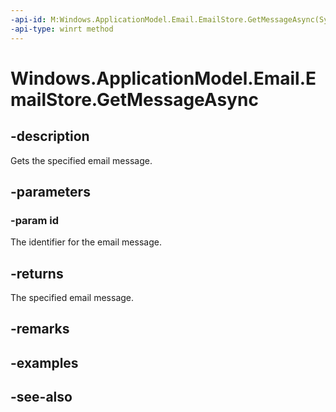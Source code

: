 ```yaml
---
-api-id: M:Windows.ApplicationModel.Email.EmailStore.GetMessageAsync(System.String)
-api-type: winrt method
---
```


<!-- Method syntax
public Windows.Foundation.IAsyncOperation<Windows.ApplicationModel.Email.EmailMessage> GetMessageAsync(System.String id)
-->

# Windows.ApplicationModel.Email.EmailStore.GetMessageAsync

## -description
Gets the specified email message.

## -parameters
### -param id
The identifier for the email message.

## -returns
The specified email message.

## -remarks

## -examples

## -see-also
